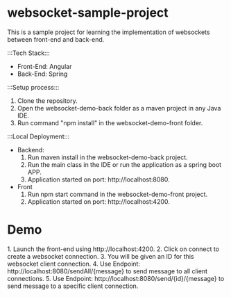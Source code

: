 # websocket-sample-project
This is a sample project for learning the implementation of websockets between front-end and back-end.

:::Tech Stack:::
- Front-End: Angular
- Back-End: Spring

:::Setup process:::
1. Clone the repository.
2. Open the websocket-demo-back folder as a maven project in any Java IDE.
3. Run command "npm install" in the websocket-demo-front folder.

:::Local Deployment:::
- Backend:
  1. Run maven install in the websocket-demo-back project.
  2. Run the main class in the IDE or run the application as a spring boot APP.
  3. Application started on port: http://localhost:8080.
- Front
  1. Run npm start command in the websocket-demo-front project.
  2. Application started on port: http://localhost:4200.

<h1>Demo</h1>
1. Launch the front-end using http://localhost:4200.
2. Click on connect to create a websocket connection.
3. You will be given an ID for this websocket client connection.
4. Use Endpoint: http://localhost:8080/sendAll/{message} to send message to all client connections.
5. Use Endpoint: http://localhost:8080/send/{id}/{message} to send message to a specific client connection.
